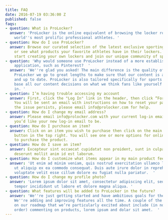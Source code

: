 ```yaml
---
title: FAQ
date: 2016-07-19 03:36:00 Z
published: false
faqs:
- question: What is ProLocker?
  answer: 'ProLocker is the online equivalent of browsing the locker rooms of the
    world''s most prolific professional athletes. '
- question: How do I use ProLocker?
  answer: Browse our curated selection of the latest exclusive sporting products,
    or see what products your favorite athletes have in their lockers. Sign up to
    start creating your own lockers and join our unique community of sports fans.
- question: 'Why would someone use ProLocker instead of a more established bookmarking
    application, such as Pinterest?  '
  answer: 'We''re glad you asked! The main difference is the quality of content. At
    ProLocker we go to great lengths to make sure that our content is authentic, relevant
    and up to date. ProLocker is also tailored specifically for sports fans, so we
    base all our content decisions on what we think fans like yourself would be interested
    in. '
- question: I’m having trouble accessing my account
  answer: First, click the "Log In" link in the header, then click “Forgot Password”.
    You will be sent an email with instructions on how to reset your password. If
    the issue persists, please email info@prolocker.com for help.
- question: How do I change my email address?
  answer: Please email info@prolocker.com with your current log-in email and what
    you’d like your new log-in email to be.
- question: How do I purchase an item?
  answer: Click on an item you wish to purchase then click on the main “Purchase”
    button in the top right. You will see one or more options for online location
    to purchase the product.
- question: How do I save an item?
  answer: Excepteur sint occaecat cupidatat non proident, sunt in culpa qui officia
    deserunt mollit anim id est laborum.
- question: How do I customize what items appear in my main product feed?
  answer: 'Ut enim ad minim veniam, quis nostrud exercitation ullamco laboris nisi
    ut aliquip ex ea commodo consequat. Duis aute irure dolor in reprehenderit in
    voluptate velit esse cillum dolore eu fugiat nulla pariatur.  '
- question: How do I change my profile photo?
  answer: 'Lorem ipsum dolor sit amet, consectetur adipiscing elit, sed do eiusmod
    tempor incididunt ut labore et dolore magna aliqua. '
- question: What features will be added to ProLocker in the future?
  answer: 'We''re just getting started and have ambitious goals for the platform.
    We''re adding and improving features all the time. A couple of the next items
    on our roadmap that we’re particularly excited about include (in no particular
    order) commenting on products, lorem ipsum and dolar sit amet.  '
---
```


